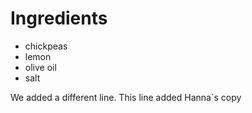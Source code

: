 # Ingredients
- chickpeas
- lemon
- olive oil
- salt 


We added a different line.
This line added Hanna`s copy
